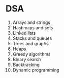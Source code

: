 # DSA

1. Arrays and strings
2. Hashmaps and sets
3. Linked lists
4. Stacks and queues
5. Trees and graphs
6. Heaps
7. Greedy algorithms
8. Binary search
9. Backtracking
10. Dynamic programming
